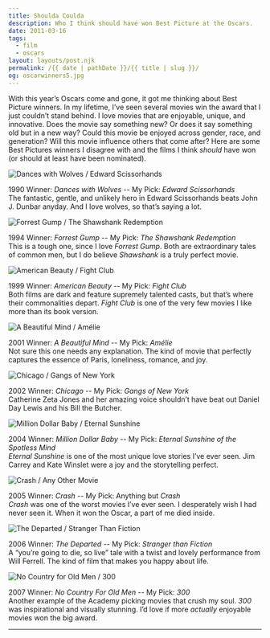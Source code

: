 ```yaml
---
title: Shoulda Coulda
description: Who I think should have won Best Picture at the Oscars.
date: 2011-03-16
tags: 
  - film
  - oscars
layout: layouts/post.njk
permalink: /{{ date | pathDate }}/{{ title | slug }}/
og: oscarwinners5.jpg
---
```


With this year’s Oscars come and gone, it got me thinking about Best Picture winners. In my lifetime, I’ve seen several movies win the award that I just couldn’t stand behind. I love movies that are enjoyable, unique, and innovative. Does the movie say something new? Or does it say something old but in a new way? Could this movie be enjoyed across gender, race, and generation? Will this movie influence others that come after? Here are some Best Pictures winners I disagree with and the films I think _should_ have won (or should at least have been nominated).

![Dances with Wolves / Edward Scissorhands](/img/oscarwinners1.jpg)

1990 Winner: _Dances with Wolves_ -- My Pick: _Edward Scissorhands_  
The fantastic, gentle, and unlikely hero in Edward Scissorhands beats John J. Dunbar anyday. And I love wolves, so that’s saying a lot.

![Forrest Gump / The Shawshank Redemption](/img/oscarwinners2.jpg)

1994 Winner: _Forrest Gump_ -- My Pick: _The Shawshank Redemption_  
This is a tough one, since I love _Forrest Gump_. Both are extraordinary tales of common men, but I do believe _Shawshank_ is a truly perfect movie.

![American Beauty / Fight Club](/img/oscarwinners4.jpg)

1999 Winner: _American Beauty_ -- My Pick: _Fight Club_  
Both films are dark and feature supremely talented casts, but that’s where their commonalities depart. _Fight Club_ is one of the very few movies I like more than its book version.

![A Beautiful Mind / Amélie](/img/oscarwinners5.jpg)

2001 Winner: _A Beautiful Mind_ -- My Pick: _Amélie_  
Not sure this one needs any explanation. The kind of movie that perfectly captures the essence of Paris, loneliness, romance, and joy.

![Chicago / Gangs of New York](/img/oscarwinners6.jpg)

2002 Winner: _Chicago_ -- My Pick: _Gangs of New York_  
Catherine Zeta Jones and her amazing voice shouldn’t have beat out Daniel Day Lewis and his Bill the Butcher.

![Million Dollar Baby / Eternal Sunshine](/img/oscarwinners7.jpg)

2004 Winner: _Million Dollar Baby_ -- My Pick: _Eternal Sunshine of the Spotless Mind_  
_Eternal Sunshine_ is one of the most unique love stories I’ve ever seen. Jim Carrey and Kate Winslet were a joy and the storytelling perfect.

![Crash / Any Other Movie](/img/oscarwinners8.jpg)

2005 Winner: _Crash_ -- My Pick: Anything but _Crash_  
_Crash_ was one of the worst movies I’ve ever seen. I desperately wish I had never seen it. When it won the Oscar, a part of me died inside.

![The Departed / Stranger Than Fiction](/img/oscarwinners9.jpg)

2006 Winner: _The Departed_ -- My Pick: _Stranger than Fiction_  
A “you’re going to die, so live” tale with a twist and lovely performance from Will Ferrell. The kind of film that makes you happy about life.

![No Country for Old Men / 300](/img/oscarwinners10.jpg)

2007 Winner: _No Country For Old Men_ -- My Pick: _300_  
Another example of the Academy picking movies that crush my soul. _300_ was inspirational and visually stunning. I’d love if more _actually_ enjoyable movies won the big award.

---
